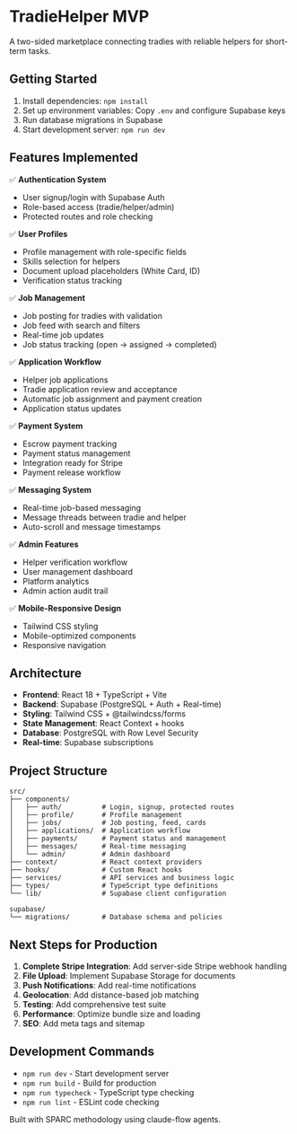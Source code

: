 # TradieHelper MVP

A two-sided marketplace connecting tradies with reliable helpers for short-term tasks.

## Getting Started

1. Install dependencies: `npm install`
2. Set up environment variables: Copy `.env` and configure Supabase keys
3. Run database migrations in Supabase
4. Start development server: `npm run dev`

## Features Implemented

✅ **Authentication System**
- User signup/login with Supabase Auth
- Role-based access (tradie/helper/admin)
- Protected routes and role checking

✅ **User Profiles**
- Profile management with role-specific fields
- Skills selection for helpers
- Document upload placeholders (White Card, ID)
- Verification status tracking

✅ **Job Management**
- Job posting for tradies with validation
- Job feed with search and filters
- Real-time job updates
- Job status tracking (open → assigned → completed)

✅ **Application Workflow**
- Helper job applications
- Tradie application review and acceptance
- Automatic job assignment and payment creation
- Application status updates

✅ **Payment System**
- Escrow payment tracking
- Payment status management
- Integration ready for Stripe
- Payment release workflow

✅ **Messaging System**
- Real-time job-based messaging
- Message threads between tradie and helper
- Auto-scroll and message timestamps

✅ **Admin Features**
- Helper verification workflow
- User management dashboard
- Platform analytics
- Admin action audit trail

✅ **Mobile-Responsive Design**
- Tailwind CSS styling
- Mobile-optimized components
- Responsive navigation

## Architecture

- **Frontend**: React 18 + TypeScript + Vite
- **Backend**: Supabase (PostgreSQL + Auth + Real-time)
- **Styling**: Tailwind CSS + @tailwindcss/forms
- **State Management**: React Context + hooks
- **Database**: PostgreSQL with Row Level Security
- **Real-time**: Supabase subscriptions

## Project Structure

```
src/
├── components/
│   ├── auth/          # Login, signup, protected routes
│   ├── profile/       # Profile management
│   ├── jobs/          # Job posting, feed, cards
│   ├── applications/  # Application workflow
│   ├── payments/      # Payment status and management
│   ├── messages/      # Real-time messaging
│   └── admin/         # Admin dashboard
├── context/           # React context providers
├── hooks/             # Custom React hooks
├── services/          # API services and business logic
├── types/             # TypeScript type definitions
└── lib/               # Supabase client configuration

supabase/
└── migrations/        # Database schema and policies
```

## Next Steps for Production

1. **Complete Stripe Integration**: Add server-side Stripe webhook handling
2. **File Upload**: Implement Supabase Storage for documents
3. **Push Notifications**: Add real-time notifications
4. **Geolocation**: Add distance-based job matching  
5. **Testing**: Add comprehensive test suite
6. **Performance**: Optimize bundle size and loading
7. **SEO**: Add meta tags and sitemap

## Development Commands

- `npm run dev` - Start development server
- `npm run build` - Build for production
- `npm run typecheck` - TypeScript type checking
- `npm run lint` - ESLint code checking

Built with SPARC methodology using claude-flow agents.
